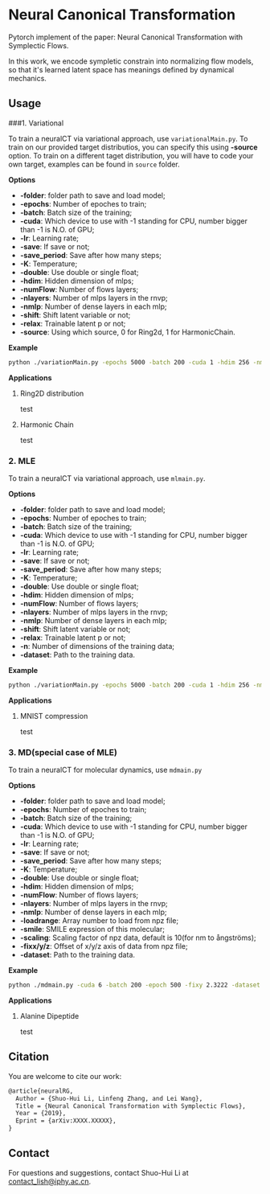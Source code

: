 # Neural Canonical Transformation

Pytorch implement of the paper: Neural Canonical Transformation with Symplectic Flows.

In this work, we encode sympletic constrain into normalizing flow models, so that it's learned latent space has meanings defined by dynamical mechanics.

## Usage

###1. Variational

To train a neuralCT via variational approach, use `variationalMain.py`. To train on our provided target distributios, you can specify this using **-source** option. To train on a different taget distribution, you will have to code your own target, examples can be found in `source` folder.

**Options**

- **-folder**: folder path to save and load model;
- **-epochs**: Number of epoches to train;
- **-batch**: Batch size of the training;
- **-cuda**: Which device to use with -1 standing for CPU, number bigger than -1 is N.O. of GPU;
- **-lr**: Learning rate;
- **-save**: If save or not;
- **-save_period**: Save after how many steps;
- **-K**: Temperature;
- **-double**: Use double or single float;
- **-hdim**: Hidden dimension of mlps;
- **-numFlow**: Number of flows layers;
- **-nlayers**: Number of mlps layers in the rnvp;
- **-nmlp**: Number of dense layers in each mlp;
- **-shift**: Shift latent variable or not;
- **-relax**: Trainable latent p or not;
- **-source**: Using which source, 0 for Ring2d, 1 for HarmonicChain.

**Example**

````bash
python ./variationMain.py -epochs 5000 -batch 200 -cuda 1 -hdim 256 -nmlp 3 -nlayers 16 -source 0
````

**Applications**

1. Ring2D distribution

   test

2. Harmonic Chain

   test

### 2. MLE

To train a neuralCT via variational approach, use `mlmain.py`. 

**Options**

- **-folder**: folder path to save and load model;
- **-epochs**: Number of epoches to train;
- **-batch**: Batch size of the training;
- **-cuda**: Which device to use with -1 standing for CPU, number bigger than -1 is N.O. of GPU;
- **-lr**: Learning rate;
- **-save**: If save or not;
- **-save_period**: Save after how many steps;
- **-K**: Temperature;
- **-double**: Use double or single float;
- **-hdim**: Hidden dimension of mlps;
- **-numFlow**: Number of flows layers;
- **-nlayers**: Number of mlps layers in the rnvp;
- **-nmlp**: Number of dense layers in each mlp;
- **-shift**: Shift latent variable or not;
- **-relax**: Trainable latent p or not;
- **-n**: Number of dimensions of the training data;
- **-dataset**: Path to the training data.

**Example**

```bash
python ./variationMain.py -epochs 5000 -batch 200 -cuda 1 -hdim 256 -nmlp 3 -nlayers 16 -dataset ./database/mnist.npz
```

**Applications**

1. MNIST compression

   test

### 3. MD(special case of MLE)

To train a neuralCT for molecular dynamics, use `mdmain.py`

**Options**

- **-folder**: folder path to save and load model;
- **-epochs**: Number of epoches to train;
- **-batch**: Batch size of the training;
- **-cuda**: Which device to use with -1 standing for CPU, number bigger than -1 is N.O. of GPU;
- **-lr**: Learning rate;
- **-save**: If save or not;
- **-save_period**: Save after how many steps;
- **-K**: Temperature;
- **-double**: Use double or single float;
- **-hdim**: Hidden dimension of mlps;
- **-numFlow**: Number of flows layers;
- **-nlayers**: Number of mlps layers in the rnvp;
- **-nmlp**: Number of dense layers in each mlp;
- **-loadrange**: Array number to load from npz file;
- **-smile**: SMILE expression of this molecular;
- **-scaling**: Scaling factor of npz data, default is 10(for nm to ångströms);
- **-fixx/y/z**: Offset of x/y/z axis of data from npz file;
- **-dataset**: Path to the training data.

**Example**

```bash
python ./mdmain.py -cuda 6 -batch 200 -epoch 500 -fixy 2.3222 -dataset ./database/alanine-dipeptide-3x250ns-heavy-atom-positions.npz
```

**Applications**

1. Alanine Dipeptide

   test

## Citation

You are welcome to cite our work:

````latex
@article{neuralRG,
  Author = {Shuo-Hui Li, Linfeng Zhang, and Lei Wang},
  Title = {Neural Canonical Transformation with Symplectic Flows},
  Year = {2019},
  Eprint = {arXiv:XXXX.XXXXX},
}
````

## Contact

For questions and suggestions, contact Shuo-Hui Li at [contact_lish@iphy.ac.cn](mailto:contact_lish@iphy.ac.cn).